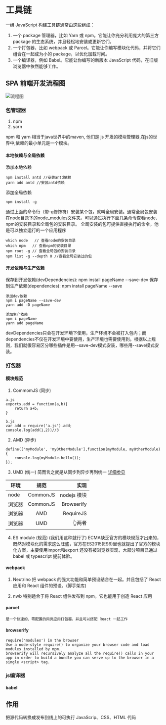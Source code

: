 # 工具链
一组 JavaScript 构建工具链通常由这些组成：
1. 一个 package 管理器，比如 Yarn 或 npm。它能让你充分利用庞大的第三方 package 的生态系统，并且轻松地安装或更新它们。
2. 一个打包器，比如 webpack 或 Parcel。它能让你编写模块化代码，并将它们组合在一起成为小的 package，以优化加载时间。
3. 一个编译器，例如 Babel。它能让你编写的新版本 JavaScript 代码，在旧版浏览器中依然能够工作。

## SPA 前端开发流程图
![流程图](https://user-images.githubusercontent.com/5670289/59024459-85997c80-8884-11e9-8b6a-532ea61ca3fd.jpg)


### 包管理器
1. npm
2. yarn

npm 和 yarn 相当于java世界中的maven,  他们是 js 开发的模块管理器,在js的世界中,依赖的最小单元是一个模块。

#### 本地依赖与全局依赖
添加本地依赖
```
npm install antd //安装antd依赖
yarn add antd //安装antd依赖
```
添加全局依赖
```
npm install -g 
```
通过上面的命令行（带-g修饰符）安装某个包，就叫全局安装。通常全局包安装在node目录下的node_modules文件夹。可以通过执行下面几条命令查看node、npm的安装目录和全局包的安装目录。
全局安装的包可提供直接执行的命令，他是可以独立运行的一个应用程序
```
which node   // 查看node的安装目录
which npm   // 查看npm的安装目录
npm root -g // 查看全局包的安装目录
npm list -g --depth 0 //查看全局安装过的包
````

#### 开发依赖与生产依赖

保存到开发依赖(devDependencies): npm install pageName --save-dev
保存到生产依赖(dependencies): npm install pageName --save

```
添加dev依赖
npm i pageName --save-dev
yarn add -D pageName
```
```
添加生产依赖
npm i pageName
yarn add pageName
```
devDependencies只会在开发环境下使用，生产环境不会被打入包内；而dependencies不仅在开发环境中要使用，生产环境也需要使用到。根据以上规则，我们就很容易区分哪些插件是用--save-dev模式安装，哪些用--save模式安装。

### 打包器
#### 模块规范
1. CommomJS (同步)
```
a.js
exports.add = function(a,b){
	return a+b;
}

b.js 
var add = require('a.js').add;
console.log(add(1,2))//3
```
2. AMD (异步)
```
define(['myModule', 'myOtherModule'],function(myModule, myOtherModule) {
	console.log(myModule.hello());
});
```
3. UMD (统一)
简而言之就是从同步到异步再到统一
[详细参见](https://75team.com/post/%E8%AF%91%E7%A5%9E%E9%A9%AC%E6%98%AFamd-commonjs-umd.html)

| 环境        | 规范           | 实现  |
| ------------- |:-------------:| -----:|
| node      | CommonJS | nodejs 模块 |
| 浏览器     | CommonJS      |   Browserify |
| 浏览器 | AMD |   RequireJS |
| 浏览器 | UMD |   👆两者 |

4. ES module (规范) (我们用这种就行了)
ECMA缺乏官方的模块规范才出来的，既然对模块化的需求这么旺盛，官方在ES2015(ES6)里也就提出了官方的模块化方案，主要使用import和export
还没有被浏览器实现，大部分项目已通过 babel 或 typescript 提前体验。

#### webpack


1. Neutrino 
    把 webpack 的强大功能和简单预设结合在一起。并且包括了 React 应用和 React 组件的预设。(脚手架库)

2. nwb
    特别适合于将 React 组件发布到 npm。它也能用于创造 React 应用
#### parcel
    是一个快速的、零配置的网页应用打包器，并且可以搭配 React 一起工作   
#### browserify
    require('modules') in the browser
    Use a node-style require() to organize your browser code and load modules installed by npm.
    browserify will recursively analyze all the require() calls in your app in order to build a bundle you can serve up to the browser in a single <script> tag.
### js编译器
#### babel


## 作用
把源代码转换成发布到线上的可执行 JavaScrip、CSS、HTML 代码




